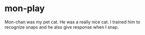 # mon-play
Mon-chan was my pet cat. He was a really nice cat. I trained him to recognize snaps and he also give response when I snap.
